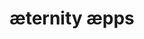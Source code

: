 ---
title: "æternity æpps"
appsToShowOrdered: [
    "blockchainExplorer", "messenger", "proof", "theWall", "voting", "proof",
    "oaeuth", "flickerFilm", "haello", "vaecation", "whitelist"
]
---